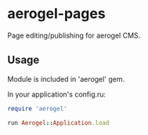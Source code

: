 # aerogel-pages

Page editing/publishing for aerogel CMS.

## Usage

Module is included in 'aerogel' gem.

In your application's config.ru:
```ruby
require 'aerogel'

run Aerogel::Application.load
```
